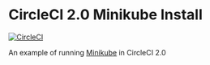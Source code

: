# CircleCI 2.0 Minikube Install

[![CircleCI](https://circleci.com/gh/stongo/install-minikube.svg?style=svg)](https://circleci.com/gh/stongo/install-minikube)

An example of running [Minikube](https://github.com/kubernetes/minikube/) in CircleCI 2.0
